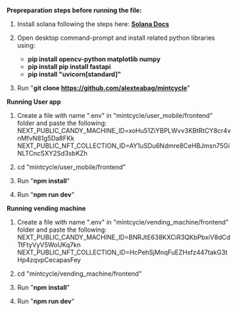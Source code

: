 **Prepreparation steps before running the file:**
1) Install solana following the steps here: **[Solana Docs](https://docs.solana.com/getstarted/local)**

2) Open desktop command-prompt and install related python libraries using:
   - **pip install opencv-python matplotlib numpy**
   - **pip install pip install fastapi**
   - **pip install "uvicorn[standard]"**
  
3) Run "**git clone https://github.com/alexteabag/mintcycle**"


**Running User app**
1) Create a file with name ".env" in "mintcycle/user_mobile/frontend" folder and paste the following:
    NEXT_PUBLIC_CANDY_MACHINE_ID=xoHu51ZiYBPLWvv3KBtRtCY8cr4vnMfvN81g5Da8FKk
    NEXT_PUBLIC_NFT_COLLECTION_ID=AY1uSDu6Ndmre8CeHBJmsn75GiNLTCncSXY2Sd3sbKZh

2) cd "mintcycle/user_mobile/frontend"
3) Run "**npm install**"
4) Run "**npm run dev**"


**Running vending machine**
1) Create a file with name ".env" in "mintcycle/vending_machine/frontend" folder and paste the following:
    NEXT_PUBLIC_CANDY_MACHINE_ID=BNRJtE638KXCiR3QKbPbxiV8dCdTtFtyVyV5WoUKq7kn
    NEXT_PUBLIC_NFT_COLLECTION_ID=HcPehSjMnqFuEZHsfz447takG3tHp4zqvpCecapasFey

2) cd "mintcycle/vending_machine/frontend" 
3) Run "**npm install**"
4) Run "**npm run dev**"
